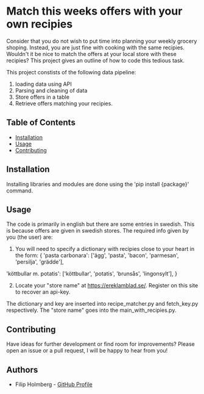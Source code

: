 # Match this weeks offers with your own recipies

Consider that you do not wish to put time into planning your weekly grocery shoping. Instead, you are just fine with cooking with the same recipies. Wouldn't it be nice to match the offers at your local store with these recipies? This project gives an outline of how to code this tedious task.

This project constists of the following data pipeline:
1. loading data using API
2. Parsing and cleaning of data
3. Store offers in a table
4. Retrieve offers matching your recipies.

## Table of Contents
- [Installation](#installation)
- [Usage](#usage)
- [Contributing](#contributing)

## Installation
Installing libraries and modules are done using the 'pip install {package}' command.

## Usage
The code is primarily in english but there are some entries in swedish. This is because offers are given in swedish stores.
The required info given by you (the user) are:
1. You will need to specify a dictionary with recipies close to your heart in the form:
{
'pasta carbonara': ['ägg', 'pasta', 'bacon', 'parmesan', 'persilja', 'grädde'],

'köttbullar m. potatis': ['köttbullar', 'potatis', 'brunsås', 'lingonsylt'],
}

2. Locate your "store name" at https://ereklamblad.se/. Register on this site to recover an api-key.

The dictionary and key are inserted into recipe_matcher.py and fetch_key.py respectively. The "store name" goes into the main_with_recipies.py. 

## Contributing
Have ideas for further development or find room for improvements? Please open an issue or a pull request, I will be happy to hear from you!

## Authors
- Filip Holmberg - [GitHub Profile](https://github.com/FilipHolmbrg)
